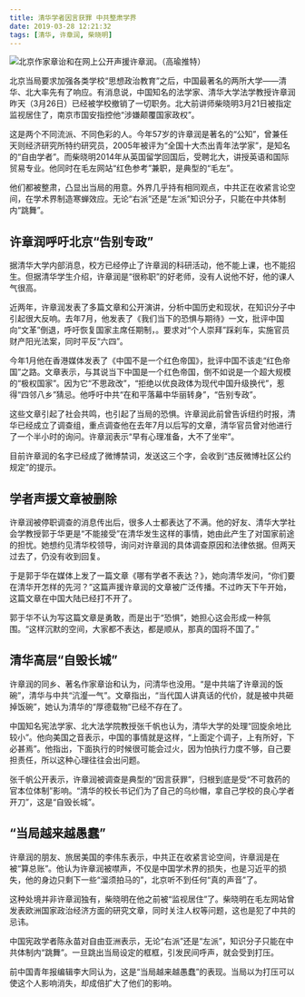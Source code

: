 ```yaml
---
title: 清华学者因言获罪 中共整肃学界
date: 2019-03-28 12:21:32
tags: [清华, 许章润, 柴晓明]
---
```

![<center><font color=orange>北京作家章诒和在网上公开声援许章润。（高瑜推特）</font></center>](https://i.loli.net/2019/03/28/5c9c4c0e761a3.jpg)

北京当局要求加强各类学校“思想政治教育”之后，中国最著名的两所大学——清华、北大率先有了响应。有消息说，中国知名的法学家、清华大学法学教授许章润昨天（3月26日）已经被学校撤销了一切职务。北大前讲师柴晓明3月21日被指定监视居住了，南京市国安指控他“涉嫌颠覆国家政权”。

这是两个不同流派、不同色彩的人。今年57岁的许章润是著名的“公知”，曾兼任天则经济研究所特约研究员，2005年被评为“全国十大杰出青年法学家”，是知名的“自由学者”。而柴晓明2014年从英国留学回国后，受聘北大，讲授英语和国际贸易专业。他同时在毛左网站“红色参考”兼职，是典型的“毛左”。

他们都被整肃，凸显出当局的用意。外界几乎持有相同观点，中共正在收紧言论空间，在学术界制造寒蝉效应。无论“右派”还是“左派”知识分子，只能在中共体制内“跳舞”。

## 许章润呼吁北京“告别专政”
据清华大学内部消息，校方已经停止了许章润的科研活动，他不能上课，也不能招生。但据清华学生介绍，许章润是“很称职”的好老师，没有人说他不好，他的课人气很高。

近两年，许章润发表了多篇文章和公开演讲，分析中国历史和现状，在知识分子中引起很大反响。去年7月，他发表了《我们当下的恐惧与期待》一文，批评中国向“文革”倒退，呼吁恢复国家主席任期制，。要求对“个人崇拜”踩刹车，实施官员财产阳光法案，同时平反“六四”。

今年1月他在香港媒体发表了《中国不是一个红色帝国》，批评中国不该走“红色帝国”之路。文章表示，与其说当下中国是一个红色帝国，倒不如说是一个超大规模的“极权国家”。因为它“不思政改”，“拒绝以优良政体为现代中国升级换代”，惹得“四邻八乡”猜忌。他呼吁中共“在和平落幕中华丽转身”，“告别专政”。

这些文章引起了社会共鸣，也引起了当局的恐惧。许章润此前曾告诉纽约时报，清华已经成立了调查组，重点调查他在去年7月以后写的文章，清华官员曾对他进行了一个半小时的询问。许章润表示“早有心理准备，大不了坐牢”。

目前许章润的名字已经成了微博禁词，发送这三个字，会收到“违反微博社区公约规定”的提示。

## 学者声援文章被删除

许章润被停职调查的消息传出后，很多人士都表达了不满。他的好友、清华大学社会学教授郭于华更是“不能接受”在清华发生这样的事情，她由此产生了对国家前途的担忧。她想约见清华校领导，询问对许章润的具体调查原因和法律依据。但两天过去了，仍没有收到回复。

于是郭于华在媒体上发了一篇文章《哪有学者不表达？》，她向清华发问，“你们要在清华开怎样的先河？”这篇声援许章润的文章被广泛传播。不过昨天下午开始，这篇文章在中国大陆已经打不开了。

郭于华不认为写这篇文章是勇敢，而是出于“恐惧”，她担心这会形成一种氛围。“这样沉默的空间，大家都不表达，都是顺从，那真的国将不国了。”

## 清华高层“自毁长城”

许章润的同乡、著名作家章诒和认为，问清华也没用。“是中共端了许章润的饭碗”，清华与中共“沆瀣一气”。文章指出，“当代国人讲真话的代价，就是被中共砸掉饭碗”，她认为清华的“厚德载物”已经不存在了。

中国知名宪法学家、北大法学院教授张千帆也认为，清华大学的处理“回旋余地比较小”。他向美国之音表示，中国的事情就是这样，“上面定个调子，上有所好，下必甚焉”。他指出，下面执行的时候很可能会过火，因为怕执行力度不够，自己要担责任，所以这种心理往往会出问题。

张千帆公开表示，许章润被调查是典型的“因言获罪”，归根到底是受“不可救药的官本位体制”影响。“清华的校长书记们为了自己的乌纱帽，拿自己学校的良心学者开刀”，这是“自毁长城”。

## “当局越来越愚蠢”

许章润的朋友、旅居美国的李伟东表示，中共正在收紧言论空间，许章润是在被“算总账”。他认为许章润被噤声，不仅是中国学术界的损失，也是习近平的损失，他的身边只剩下一些“溜须拍马的”，北京听不到任何“真的声音”了。

这种处境并非许章润独有，柴晓明在他之前被“监视居住”了。柴晓明在毛左网站曾发表欧洲国家政治经济方面的研究文章，同时关注人权等问题，这也是犯了中共的忌讳。

中国宪政学者陈永苗对自由亚洲表示，无论“右派”还是“左派”，知识分子只能在中共体制内“跳舞”。一旦跳出当局设定的框框，引发民间呼声，就会受到打压。

前中国青年报编辑李大同认为，这是“当局越来越愚蠢”的表现。当局以为打压可以使这个人影响消失，却成倍扩大了他们的影响。